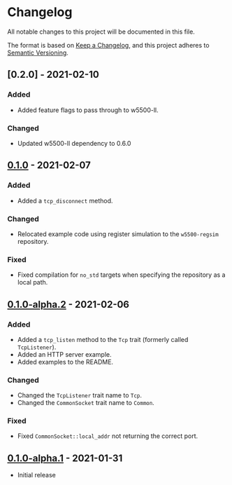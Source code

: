 # Changelog
All notable changes to this project will be documented in this file.

The format is based on [Keep a Changelog](https://keepachangelog.com/en/1.0.0/),
and this project adheres to [Semantic Versioning](https://semver.org/spec/v2.0.0.html).

## [0.2.0] - 2021-02-10
### Added
- Added feature flags to pass through to w5500-ll.

### Changed
- Updated w5500-ll dependency to 0.6.0

## [0.1.0] - 2021-02-07
### Added
- Added a `tcp_disconnect` method.

### Changed
- Relocated example code using register simulation to the `w5500-regsim` repository.

### Fixed
- Fixed compilation for `no_std` targets when specifying the repository as a local path.

## [0.1.0-alpha.2] - 2021-02-06
### Added
- Added a `tcp_listen` method to the `Tcp` trait (formerly called `TcpListener`).
- Added an HTTP server example.
- Added examples to the README.

### Changed
- Changed the `TcpListener` trait name to `Tcp`.
- Changed the `CommonSocket` trait name to `Common`.

### Fixed
- Fixed `CommonSocket::local_addr` not returning the correct port.

## [0.1.0-alpha.1] - 2021-01-31
- Initial release

[Unreleased]: https://github.com/newAM/w5500-hl-rs/compare/v0.1.0...HEAD
[0.1.0]: https://github.com/newAM/w5500-hl-rs/compare/v0.1.0-alpha.2...v0.1.0
[0.1.0-alpha.2]: https://github.com/newAM/w5500-hl-rs/compare/v0.1.0-alpha.1...v0.1.0-alpha.2
[0.1.0-alpha.1]: https://github.com/newAM/w5500-hl-rs/releases/tag/v0.1.0-alpha.1

